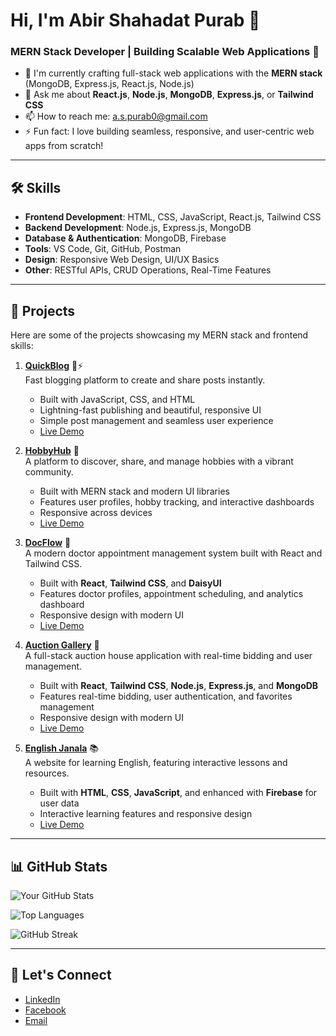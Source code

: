 # Hi, I'm Abir Shahadat Purab 👋

### MERN Stack Developer | Building Scalable Web Applications 🚀

- 🌱 I'm currently crafting full-stack web applications with the **MERN stack** (MongoDB, Express.js, React.js, Node.js)
- 💬 Ask me about **React.js**, **Node.js**, **MongoDB**, **Express.js**, or **Tailwind CSS**
- 📫 How to reach me: [a.s.purab0@gmail.com](mailto:a.s.purab0@gmail.com)
- ⚡ Fun fact: I love building seamless, responsive, and user-centric web apps from scratch!

---

## 🛠️ Skills

- **Frontend Development**: HTML, CSS, JavaScript, React.js, Tailwind CSS
- **Backend Development**: Node.js, Express.js, MongoDB
- **Database & Authentication**: MongoDB, Firebase
- **Tools**: VS Code, Git, GitHub, Postman
- **Design**: Responsive Web Design, UI/UX Basics
- **Other**: RESTful APIs, CRUD Operations, Real-Time Features

---

## 🚀 Projects

Here are some of the projects showcasing my MERN stack and frontend skills:

1. **[QuickBlog](https://github.com/Purab2001/QuickBlog)** 📝⚡  
   Fast blogging platform to create and share posts instantly.

   - Built with JavaScript, CSS, and HTML
   - Lightning-fast publishing and beautiful, responsive UI
   - Simple post management and seamless user experience
   - [Live Demo](https://quick-blog-zeta-two.vercel.app)

2. **[HobbyHub](https://github.com/Purab2001/hobbyhub)** 🎨  
   A platform to discover, share, and manage hobbies with a vibrant community.

   - Built with MERN stack and modern UI libraries
   - Features user profiles, hobby tracking, and interactive dashboards
   - Responsive across devices
   - [Live Demo](https://hobbyhub-19bff.web.app/)

3. **[DocFlow](https://github.com/Purab2001/DocFlow)** 🏥  
   A modern doctor appointment management system built with React and Tailwind CSS.

   - Built with **React**, **Tailwind CSS**, and **DaisyUI**
   - Features doctor profiles, appointment scheduling, and analytics dashboard
   - Responsive design with modern UI
   - [Live Demo](https://doc-flow.netlify.app/)

4. **[Auction Gallery](https://github.com/Purab2001/Auction-Gallery)** 💸  
   A full-stack auction house application with real-time bidding and user management.

   - Built with **React**, **Tailwind CSS**, **Node.js**, **Express.js**, and **MongoDB**
   - Features real-time bidding, user authentication, and favorites management
   - Responsive design with modern UI
   - [Live Demo](https://a-g-purab.netlify.app/)

5. **[English Janala](https://github.com/Purab2001/English_Janala)** 📚  
   A website for learning English, featuring interactive lessons and resources.

   - Built with **HTML**, **CSS**, **JavaScript**, and enhanced with **Firebase** for user data
   - Interactive learning features and responsive design
   - [Live Demo](https://purab2001.github.io/English_Janala)
     
---

## 📊 GitHub Stats

![Your GitHub Stats](https://github-readme-stats.vercel.app/api?username=Purab2001&show_icons=true&theme=radical)

![Top Languages](https://github-readme-stats.vercel.app/api/top-langs/?username=Purab2001&layout=compact&theme=radical)

![GitHub Streak](https://github-readme-streak-stats.herokuapp.com/?user=Purab2001&theme=radical)

---

## 🌟 Let's Connect

- [LinkedIn](https://www.linkedin.com/in/abir-shahadat-purab-672bab343/)
- [Facebook](https://www.facebook.com/abir.shahadat.1/)
- [Email](mailto:a.s.purab0@gmail.com)

